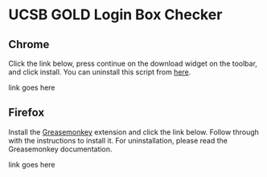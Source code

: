 # UCSB GOLD Login Box Checker

## Chrome

Click the link below, press continue on the download widget on the toolbar, and
click install. You can uninstall this script from [here](chrome://extensions).

link goes here

## Firefox

Install the [Greasemonkey](https://addons.mozilla.org/en-US/firefox/addon/greasemonkey/)
extension and click the link below. Follow through with the instructions to install
it. For uninstallation, please read the Greasemonkey documentation.

link goes here

